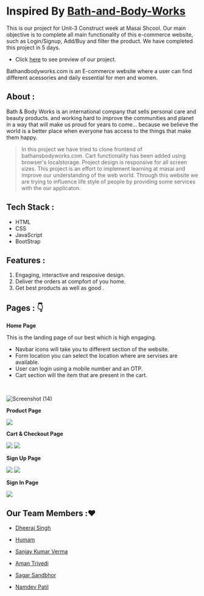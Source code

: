 # Inspired By [Bath-and-Body-Works](https://www.bathandbodyworks.com/)

This is our project for Unit-3 Construct week at Masai Shcool. Our main objective is to complete all main functionality of this e-commerce website, such as Login/Signup, Add/Buy and filter the product. We have completed this project in 5 days.

- Click [here](https://cool-coderss.netlify.app/) to see preview of our project.

Bathandbodyworks.com is an E-commerce website where a user can find different acessories and daily essential for men and women.

## About :

Bath & Body Works is an international company that sells personal care and beauty products. and working hard to improve the communities and planet in a way that will make us proud for years to come... because we believe the world is a better place when everyone has access to the things that make them happy.

> In this project we have tried to clone frontend of bathansbodyworks.com. Cart functionality has been added using browser's localstorage. Project design is responsive for all screen sizes. This project is an effort to implement learning at masai and improve our understanding of the web world.  Through this website we are trying to influence life style of people by providing some services with the our applicaton. 

## Tech Stack :

- HTML
- CSS
- JavaScript
- BootStrap

 ## Features :
 
 1. Engaging, interactive and resposive design.
 2. Deliver the orders at compfort of you home.
 3. Get best products as well as good .

## Pages : 👇
 
 **Home Page**
 
This is the landing page of our best which is high engaging.
  
- Navbar icons will take you to different section of the website.
- Form location you can select the location where are servises are available.
- User can login using a mobile number and an OTP.
- Cart section will the item that are present in the cart.
<br/>

![Screenshot (14)](https://user-images.githubusercontent.com/77190618/193358982-e66a9b40-e34f-49e5-9be5-132acfe352ba.png)
  
**Product Page**

<img src="https://user-images.githubusercontent.com/77190618/193359466-52d5a710-e0d4-4bc7-b719-972641a4a2df.png"/>


**Cart & Checkout Page**
  
  <img src="https://user-images.githubusercontent.com/77190618/193359487-3a78b3d1-70f6-420f-86ee-a52752ac7b70.png"/>
  <img src="https://user-images.githubusercontent.com/77190618/193360641-4b165a23-6d53-4fbf-a48a-d3024b4fb82b.png"/>

**Sign Up Page**
  
  <img src="https://user-images.githubusercontent.com/77190618/193360616-9d185562-4f94-4fb1-894d-10dcbead151d.png"/>
  <img src="https://user-images.githubusercontent.com/77190618/193360626-d3804a91-b879-4123-b2ee-75221471789e.png"/>

**Sign In Page**
  
  <img src="https://user-images.githubusercontent.com/77190618/193360636-b20572eb-9837-4fdb-93b5-b480e1470425.png"/>

## Our Team Members :❤️

- [Dheeraj Singh](https://github.com/POPEYE-jpg)

- [Humam](https://github.com/humamul)

- [Sanjay Kumar Verma](https://github.com/sanjaykumarverma01)

- [Aman Trivedi](https://github.com/atrivedi8988)

- [Sagar Sandbhor](https://github.com/Sagarsandbhor17)

- [Namdev Patil](https://github.com/namdevmanoharpatil)
